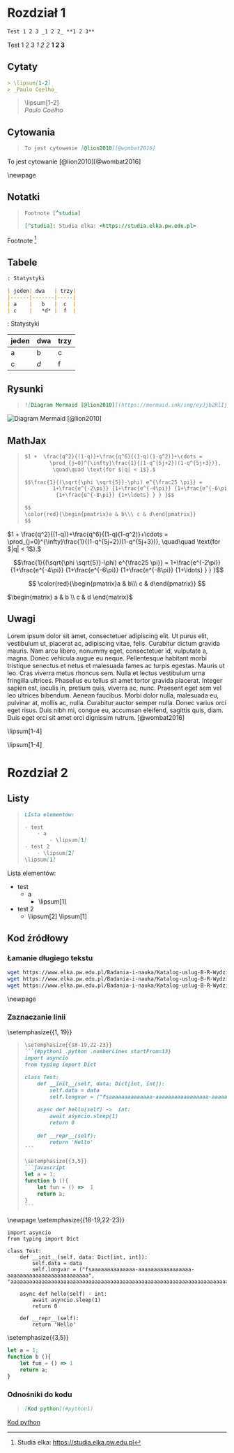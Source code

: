 # Rozdział 1

```markdown
Test 1 2 3 _1 2 2_ **1 2 3**
```

Test 1 2 3 _1 2 2_ **1 2 3**

## Cytaty

```markdown
> \lipsum[1-2]  
> _Paulo Coelho_
```

> \lipsum[1-2]  
> _Paulo Coelho_

## Cytowania

> ```markdown
> To jest cytowanie [@lion2010][@wombat2016] 
> ```

To jest cytowanie [@lion2010][@wombat2016] 

\newpage
## Notatki
> ```markdown
> Footnote [^studia]
>
> [^studia]: Studia elka: <https://studia.elka.pw.edu.pl> 
> ```

Footnote [^studia]

[^studia]: Studia elka: <https://studia.elka.pw.edu.pl>

## Tabele

```markdown
: Statystyki

| jeden| dwa   | trzy| 
|------|-------|-----|
| a    |   b   |  c  |
| c    |   *d* |  f  |
```

: Statystyki

| jeden| dwa   | trzy| 
|------|-------|-----|
| a    |   b   |  c  |
| c    |   *d* |  f  | 


## Rysunki

> ```{.markdown .numberLines}
> ![Diagram Mermaid [@lion2010]](https://mermaid.ink/img/eyJjb2RlIjoiZ3JhcGggVERcbiAgICBBW0NocmlzdG1hc10gLS0-fEdldCBtb25leXwgQihHbyBzaG9wcGluZylcbiAgICBCIC0tPiBDe0xldCBtZSB0aGlua31cbiAgICBDIC0tPnxPbmV8IERbTGFwdG9wXVxuICAgIEMgLS0-fFR3b3wgRVtpUGhvbmVdXG4gICAgQyAtLT58VGhyZWV8IEZbQ2FyXVxuICAiLCJtZXJtYWlkIjp7InRoZW1lIjoiYmFzZSJ9LCJ1cGRhdGVFZGl0b3IiOmZhbHNlLCJhdXRvU3luYyI6dHJ1ZSwidXBkYXRlRGlhZ3JhbSI6ZmFsc2V9)
> ```

![Diagram Mermaid [@lion2010]](https://mermaid.ink/img/eyJjb2RlIjoiZ3JhcGggVERcbiAgICBBW0NocmlzdG1hc10gLS0-fEdldCBtb25leXwgQihHbyBzaG9wcGluZylcbiAgICBCIC0tPiBDe0xldCBtZSB0aGlua31cbiAgICBDIC0tPnxPbmV8IERbTGFwdG9wXVxuICAgIEMgLS0-fFR3b3wgRVtpUGhvbmVdXG4gICAgQyAtLT58VGhyZWV8IEZbQ2FyXVxuICAiLCJtZXJtYWlkIjp7InRoZW1lIjoiYmFzZSJ9LCJ1cGRhdGVFZGl0b3IiOmZhbHNlLCJhdXRvU3luYyI6dHJ1ZSwidXBkYXRlRGlhZ3JhbSI6ZmFsc2V9)

## MathJax

> ```markdown
> $1 +  \frac{q^2}{(1-q)}+\frac{q^6}{(1-q)(1-q^2)}+\cdots =
>         \prod_{j=0}^{\infty}\frac{1}{(1-q^{5j+2})(1-q^{5j+3})},
>          \quad\quad \text{for $|q| < 1$}.$
> 
> $$\frac{1}{(\sqrt{\phi \sqrt{5}}-\phi) e^{\frac25 \pi}} =
>          1+\frac{e^{-2\pi}} {1+\frac{e^{-4\pi}} {1+\frac{e^{-6\pi}}
>           {1+\frac{e^{-8\pi}} {1+\ldots} } } }$$
> 
> $$
> \color{red}{\begin{pmatrix}a & b\\\ c & d\end{pmatrix}}
> $$
> ```

$1 +  \frac{q^2}{(1-q)}+\frac{q^6}{(1-q)(1-q^2)}+\cdots =
        \prod_{j=0}^{\infty}\frac{1}{(1-q^{5j+2})(1-q^{5j+3})},
         \quad\quad \text{for $|q| < 1$}.$

$$\frac{1}{(\sqrt{\phi \sqrt{5}}-\phi) e^{\frac25 \pi}} =
         1+\frac{e^{-2\pi}} {1+\frac{e^{-4\pi}} {1+\frac{e^{-6\pi}}
          {1+\frac{e^{-8\pi}} {1+\ldots} } } }$$

$$
\color{red}{\begin{pmatrix}a & b\\\ c & d\end{pmatrix}}
$$

$\begin{matrix} a & b \\ c & d \end{matrix}$

## Uwagi

Lorem ipsum dolor sit amet, consectetuer adipiscing elit. Ut purus elit, vestibulum
ut, placerat ac, adipiscing vitae, felis. Curabitur dictum gravida mauris. Nam arcu libero,
nonummy eget, consectetuer id, vulputate a, magna. Donec vehicula augue eu neque.
Pellentesque habitant morbi tristique senectus et netus et malesuada fames ac turpis
egestas. Mauris ut leo. Cras viverra metus rhoncus sem. Nulla et lectus vestibulum urna
fringilla ultrices. Phasellus eu tellus sit amet tortor gravida placerat. Integer sapien est,
iaculis in, pretium quis, viverra ac, nunc. Praesent eget sem vel leo ultrices bibendum.
Aenean faucibus. Morbi dolor nulla, malesuada eu, pulvinar at, mollis ac, nulla. Curabitur
auctor semper nulla. Donec varius orci eget risus. Duis nibh mi, congue eu, accumsan
eleifend, sagittis quis, diam. Duis eget orci sit amet orci dignissim rutrum. [@wombat2016]

\lipsum[1-4]


\lipsum[1-4]


# Rozdział 2

## Listy

> ```markdown
> Lista elementów:  
> 
> - test
>     - a
>         - \lipsum[1]
> - test 2
>     - \lipsum[2]      
> \lipsum[1]
> ```

Lista elementów:  

- test
    - a
        - \lipsum[1]
- test 2
    - \lipsum[2]
\lipsum[1]


## Kod źródłowy

### Łamanie długiego tekstu

```bash
wget https://www.elka.pw.edu.pl/Badania-i-nauka/Katalog-uslug-B-R-Wydzialu-Elektroniki-i-Technik-Informacyjnych-PW
wget https://www.elka.pw.edu.pl/Badania-i-nauka/Katalog-uslug-B-R-Wydzialu-Elektroniki-i-Technik-Informacyjnych-PW
wget https://www.elka.pw.edu.pl/Badania-i-nauka/Katalog-uslug-B-R-Wydzialu-Elektroniki-i-Technik-Informacyjnych-PW
```
                        
\newpage
### Zaznaczanie linii

\setemphasize{{1, 19}}
> ~~~markdown
> \setemphasize{{18-19,22-23}}
> ```{#python1 .python .numberLines startFrom=13}
> import asyncio
> from typing import Dict
> 
> class Test:
>     def __init__(self, data: Dict[int, int]):
>         self.data = data
>         self.longvar = ("fsaaaaaaaaaaaaaa-aaaaaaaaaaaaaaaaa-aaaaaaaaaaaaaaaaaaaaaaaaaa", "aaaaaaaaaaaaaaaaaaaaaaaaaaaaaaaaaaaaaaaaaaaaaaaaaaaaaaaaaaaaaaaaaaaaaaaaaaaaaaaaaaaaaaaa")
>         
>     async def hello(self) ->  int:
>         await asyncio.sleep(1)
>         return 0
>         
>     def __repr__(self):
>         return 'Hello'
> ```
> 
> \setemphasize{{3,5}}
> ```javascript
> let a = 1;
> function b (){
>     let fun = () =>  1 
>     return a;
> }
> ```
> ~~~

\newpage
\setemphasize{{18-19,22-23}}
```{#python1 .python .numberLines startFrom=13}
import asyncio
from typing import Dict

class Test:
    def __init__(self, data: Dict[int, int]):
        self.data = data
        self.longvar = ("fsaaaaaaaaaaaaaa-aaaaaaaaaaaaaaaaa-aaaaaaaaaaaaaaaaaaaaaaaaaa", "aaaaaaaaaaaaaaaaaaaaaaaaaaaaaaaaaaaaaaaaaaaaaaaaaaaaaaaaaaaaaaaaaaaaaaaaaaaaaaaaaaaaaaaa")
        
    async def hello(self) - int:
        await asyncio.sleep(1)
        return 0
        
    def __repr__(self):
        return 'Hello'
```

\setemphasize{{3,5}}
```javascript
let a = 1;
function b (){
    let fun = () => 1 
    return a;
}
```

### Odnośniki do kodu

> ```markdown
> [Kod python](#python1)
> ```

[Kod python](#python1)

